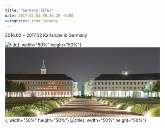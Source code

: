 ```yaml
---
title: "Germany life?"
date: 2017-03-01 08:26:28 -0400
categories: Yeum Germany
---
```


2016.02 ~ 2017.02 Karlsruhe in Germany

![title](/photos/Karlsruhe1.png){: width="50%" height="50%"}
![title](/photos/Karlsruhe2.png){: width="50%" height="50%"}
![title](/photos/Karlsruhe3.png){: width="50%" height="50%"}
